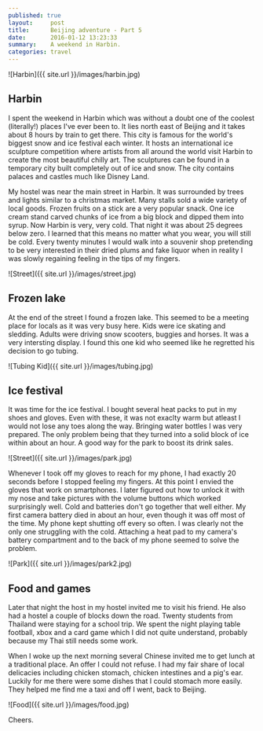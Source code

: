 ```yaml
---
published: true
layout:     post
title:      Beijing adventure - Part 5
date:       2016-01-12 13:23:33
summary:    A weekend in Harbin.
categories: travel
---
```


![Harbin]({{ site.url }}/images/harbin.jpg)

## Harbin
I spent the weekend in Harbin which was without a doubt one of the coolest (literally!) places I've ever been to. It lies north east of Beijing and it takes about 8 hours by train to get there. This city is famous for the world's biggest snow and ice festival each winter. It hosts an international ice sculpture competition where artists from all around the world visit Harbin to create the most beautiful chilly art.
The sculptures can be found in a temporary city built completely out of ice and snow. The city contains palaces and castles much like Disney Land.

My hostel was near the main street in Harbin. It was surrounded by trees and lights similar to a christmas market. Many stalls sold a wide variety of local goods. Frozen fruits on a stick are a very popular snack. One ice cream stand carved chunks of ice from a big block and dipped them into syrup.
Now Harbin is very, very cold. That night it was about 25 degrees below zero. I learned that this means no matter what you wear, you will still be cold. Every twenty minutes I would walk into a souvenir shop pretending to be very interested in their dried plums and fake liquor when in reality I was slowly regaining feeling in the tips of my fingers.

![Street]({{ site.url }}/images/street.jpg)

## Frozen lake
At the end of the street I found a frozen lake. This seemed to be a meeting place for locals as it was very busy here. Kids were ice skating and sledding. Adults were driving snow scooters, buggies and horses. It was a very intersting display. I found this one kid who seemed like he regretted his decision to go tubing.

![Tubing Kid]({{ site.url }}/images/tubing.jpg)

## Ice festival
It was time for the ice festival. I bought several heat packs to put in my shoes and gloves. Even with these, it was not exaclty warm but atleast I would not lose any toes along the way. Bringing water bottles I was very prepared. The only problem being that they turned into a solid block of ice within about an hour. A good way for the park to boost its drink sales.

![Street]({{ site.url }}/images/park.jpg)

Whenever I took off my gloves to reach for my phone, I had exactly 20 seconds before I stopped feeling my fingers. At this point I envied the gloves that work on smartphones. I later figured out how to unlock it with my nose and take pictures with the volume buttons which worked surprisingly well.
Cold and batteries don't go together that well either. My first camera battery died in about an hour, even though it was off most of the time. My phone kept shutting off every so often. I was clearly not the only one struggling with the cold. Attaching a heat pad to my camera's battery compartment and to the back of my phone seemed to solve the problem.

![Park]({{ site.url }}/images/park2.jpg)

## Food and games
Later that night the host in my hostel invited me to visit his friend. He also had a hostel a couple of blocks down the road. Twenty students from Thailand were staying for a school trip. We spent the night playing table football, xbox and a card game which I did not quite understand, probably because my Thai still needs some work.

When I woke up the next morning several Chinese invited me to get lunch at a traditional place. An offer I could not refuse. I had my fair share of local delicacies including chicken stomach, chicken intestines and a pig's ear. Luckily for me there were some dishes that I could stomach more easily. They helped me find me a taxi and off I went, back to Beijing.

![Food]({{ site.url }}/images/food.jpg)

Cheers.